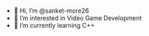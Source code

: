 - 👋 Hi, I’m @sanket-more26
- 👀 I’m interested in Video Game Development
- 🌱 I’m currently learning C++

<!---
sanket-more26/sanket-more26 is a ✨ special ✨ repository because its `README.md` (this file) appears on your GitHub profile.
You can click the Preview link to take a look at your changes.
--->
